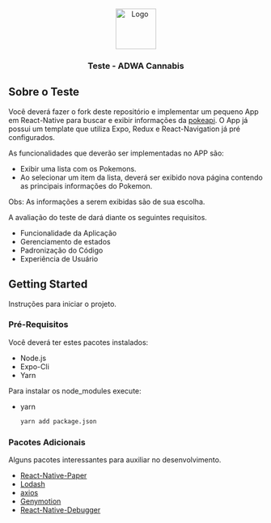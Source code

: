 
<!-- PROJECT LOGO -->
<br />
<p align="center">
  <a href="https://adwacannabis.com.br/">
    <img src="https://adwacannabis.com.br/wp-content/uploads/2018/11/logo-adwa-cannabis-512x512.png" alt="Logo" width="80" height="80">
  </a>

  <h3 align="center">Teste - ADWA Cannabis</h3>

  <!-- <p align="center">
    An awesome README template to jumpstart your projects!
    <br />
    <a href="https://github.com/othneildrew/Best-README-Template"><strong>Explore the docs »</strong></a>
    <br />
    <br />
    <a href="https://github.com/othneildrew/Best-README-Template">View Demo</a>
    ·
    <a href="https://github.com/othneildrew/Best-README-Template/issues">Report Bug</a>
    ·
    <a href="https://github.com/othneildrew/Best-README-Template/issues">Request Feature</a>
  </p> -->
</p>

<!-- ABOUT THE PROJECT -->
## Sobre o Teste

Você deverá fazer o fork deste repositório e implementar um pequeno App em React-Native para buscar e exibir informações da [pokeapi](https://pokeapi.co/).
O App já possui um template que utiliza Expo, Redux e React-Navigation já pré configurados.

As funcionalidades que deverão ser implementadas no APP são:
* Exibir uma lista com os Pokemons.
* Ao selecionar um item da lista, deverá ser exibido nova página contendo as principais informações do Pokemon.

Obs: As informações a serem exibidas são de sua escolha. 

A avaliação do teste de dará diante os seguintes requisitos.
* Funcionalidade da Aplicação
* Gerenciamento de estados
* Padronização do Código
* Experiência de Usuário

<!-- GETTING STARTED -->
## Getting Started

Instruções para iniciar o projeto.

### Pré-Requisitos
Você deverá ter estes pacotes instalados:
* Node.js
* Expo-Cli
* Yarn

Para instalar os node_modules execute:
* yarn
  ```sh
  yarn add package.json
  ```

### Pacotes Adicionais

Alguns pacotes interessantes para auxiliar no desenvolvimento.

* [React-Native-Paper](https://callstack.github.io/react-native-paper/getting-started.html)
* [Lodash](https://lodash.com/docs/)
* [axios](https://github.com/axios/axios)
* [Genymotion](https://www.genymotion.com/download/)
* [React-Native-Debugger](https://github.com/jhen0409/react-native-debugger/releases)
